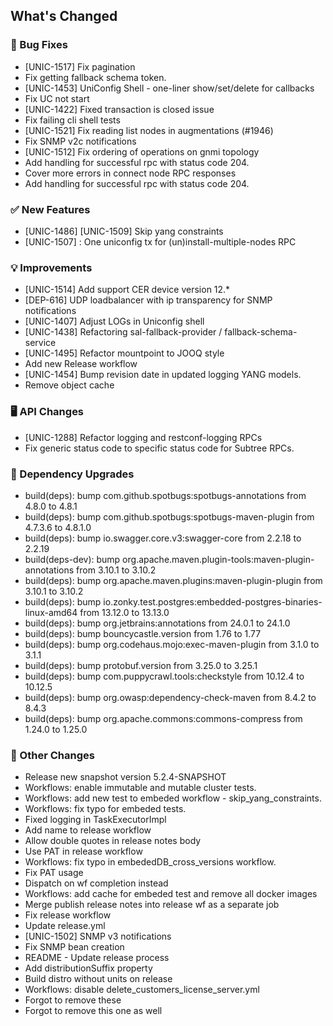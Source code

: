 <!-- Release notes generated using configuration in .github/release.yml at 5.2.4 -->

## What's Changed
### 🐞 Bug Fixes
* [UNIC-1517] Fix pagination
* Fix getting fallback schema token.
* [UNIC-1453] UniConfig Shell - one-liner show/set/delete for callbacks
* Fix UC not start
* [UNIC-1422] Fixed transaction is closed issue
* Fix failing cli shell tests
* [UNIC-1521] Fix reading list nodes in augmentations (#1946)
* Fix SNMP v2c notifications
* [UNIC-1512] Fix ordering of operations on gnmi topology
* Add handling for successful rpc with status code 204.
* Cover more errors in connect node RPC responses
* Add handling for successful rpc with status code 204.
### ✅ New Features
* [UNIC-1486] [UNIC-1509] Skip yang constraints 
* [UNIC-1507] : One uniconfig tx for (un)install-multiple-nodes RPC
### 💡 Improvements
* [UNIC-1514] Add support CER device version 12.*
* [DEP-616] UDP loadbalancer with ip transparency for SNMP notifications
* [UNIC-1407] Adjust LOGs in Uniconfig shell
* [UNIC-1438] Refactoring sal-fallback-provider / fallback-schema-service
* [UNIC-1495] Refactor mountpoint to JOOQ style
* Add new Release workflow
* [UNIC-1454] Bump revision date in updated logging YANG models.
* Remove object cache
### 🖥️ API Changes
* [UNIC-1288] Refactor logging and restconf-logging RPCs
* Fix generic status code to specific status code for Subtree RPCs.
### 🔨 Dependency Upgrades
* build(deps): bump com.github.spotbugs:spotbugs-annotations from 4.8.0 to 4.8.1
* build(deps): bump com.github.spotbugs:spotbugs-maven-plugin from 4.7.3.6 to 4.8.1.0
* build(deps): bump io.swagger.core.v3:swagger-core from 2.2.18 to 2.2.19
* build(deps-dev): bump org.apache.maven.plugin-tools:maven-plugin-annotations from 3.10.1 to 3.10.2
* build(deps): bump org.apache.maven.plugins:maven-plugin-plugin from 3.10.1 to 3.10.2
* build(deps): bump io.zonky.test.postgres:embedded-postgres-binaries-linux-amd64 from 13.12.0 to 13.13.0
* build(deps): bump org.jetbrains:annotations from 24.0.1 to 24.1.0
* build(deps): bump bouncycastle.version from 1.76 to 1.77
* build(deps): bump org.codehaus.mojo:exec-maven-plugin from 3.1.0 to 3.1.1
* build(deps): bump protobuf.version from 3.25.0 to 3.25.1
* build(deps): bump com.puppycrawl.tools:checkstyle from 10.12.4 to 10.12.5
* build(deps): bump org.owasp:dependency-check-maven from 8.4.2 to 8.4.3
* build(deps): bump org.apache.commons:commons-compress from 1.24.0 to 1.25.0
### 🔧 Other Changes
* Release new snapshot version 5.2.4-SNAPSHOT
* Workflows: enable immutable and mutable cluster tests.
* Workflows: add new test to embeded workflow - skip_yang_constraints.
* Workflows: fix typo for embeded tests.
* Fixed logging in TaskExecutorImpl
* Add name to release workflow
* Allow double quotes in release notes body
* Use PAT in release workflow
* Workflows: fix typo in embededDB_cross_versions workflow.
* Fix PAT usage
* Dispatch on wf completion instead
* Workflows: add cache for embeded test and remove all docker images
* Merge publish release notes into release wf as a separate job
* Fix release workflow
* Update release.yml
* [UNIC-1502] SNMP v3 notifications
* Fix SNMP bean creation
* README - Update release process
* Add distributionSuffix property
* Build distro without units on release
* Workflows: disable delete_customers_license_server.yml
* Forgot to remove these
* Forgot to remove this one as well
